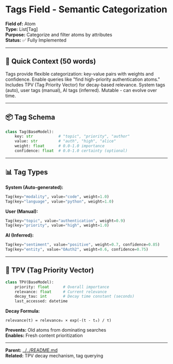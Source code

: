 # Tags Field - Semantic Categorization

**Field of:** Atom  
**Type:** List[Tag]  
**Purpose:** Categorize and filter atoms by attributes  
**Status:** ✅ Fully Implemented

---

## 🎯 **Quick Context (50 words)**

Tags provide flexible categorization: key-value pairs with weights and confidence. Enable queries like "find high-priority authentication atoms." Includes TPV (Tag Priority Vector) for decay-based relevance. System tags (auto), user tags (manual), AI tags (inferred). Mutable - can evolve over time.

---

## 📦 **Tag Schema**

```python
class Tag(BaseModel):
    key: str           # "topic", "priority", "author"
    value: str         # "auth", "high", "alice"
    weight: float      # 0.0-1.0 importance
    confidence: float  # 0.0-1.0 certainty (optional)
```

---

## 📊 **Tag Types**

**System (Auto-generated):**
```python
Tag(key="modality", value="code", weight=1.0)
Tag(key="language", value="python", weight=1.0)
```

**User (Manual):**
```python
Tag(key="topic", value="authentication", weight=0.9)
Tag(key="priority", value="high", weight=1.0)
```

**AI (Inferred):**
```python
Tag(key="sentiment", value="positive", weight=0.7, confidence=0.85)
Tag(key="entity", value="OAuth2", weight=0.6, confidence=0.75)
```

---

## 🔧 **TPV (Tag Priority Vector)**

```python
class TPV(BaseModel):
    priority: float      # Overall importance
    relevance: float     # Current relevance
    decay_tau: int       # Decay time constant (seconds)
    last_accessed: datetime
```

**Decay Formula:**
```
relevance(t) = relevance₀ × exp(-(t - t₀) / τ)
```

**Prevents:** Old atoms from dominating searches  
**Enables:** Fresh content prioritization

---

**Parent:** [../../README.md](../../README.md)  
**Related:** TPV decay mechanism, tag querying

